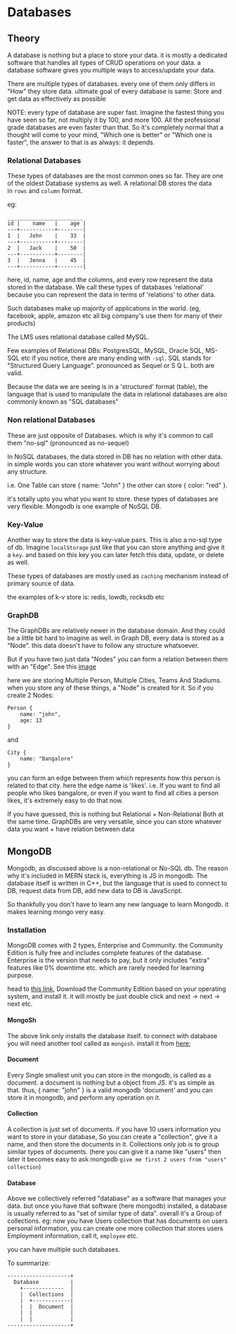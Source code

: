 Databases
=========

Theory
------

A database is nothing but a place to store your data. it is mostly a dedicated software that handles all types of CRUD operations on your data. a database software gives you multiple ways to access/update your data.

There are multiple types of databases. every one of them only differs in "How" they store data. ultimate goal of every database is same: Store and get data as effectively as possible

NOTE: every type of database are super fast. Imagine the fastest thing you have seen so far, not multiply it by 100, and more 100. All the professional grade databases are even faster than that. So it's completely normal that a thought will come to your mind, "Which one is better" or "Which one is faster", the answer to that is as always: it depends.

### Relational Databases

These types of databases are the most common ones so far. They are one of the oldest Database systems as well. A relational DB stores the data in `rows` and `column` format.

eg:

```
________________________
id |    name   |    age |
---+-----------+--------|
1  |   John    |    33  |
---+-----------+--------|
2  |   Jack    |    50  |
---+-----------+--------|
3  |   Jenna   |    45  |
---+-----------+--------|

```

here, id, name, age and the columns, and every row represent the data stored in the database. We call these types of databases 'relational' because you can represent the data in terms of 'relations' to other data.

Such databases make up majority of applications in the world. (eg, facebook, apple, amazon etc all big company's use them for many of their products)

The LMS uses relational database called MySQL.

Few examples of Relational DBs: PostgresSQL, MySQL, Oracle SQL, MS-SQL etc if you notice, there are many ending with `-sql`. SQL stands for "Structured Query Language". pronounced as Sequel or S Q L. both are valid.

Because the data we are seeing is in a 'structured' format (table), the language that is used to manipulate the data in relational databases are also commonly known as "SQL databases"

### Non relational Databases

These are just opposite of Databases. which is why it's common to call them "no-sql" (pronounced as no-sequel)

In NoSQL databases, the data stored in DB has no relation with other data. in simple words you can store whatever you want without worrying about any structure.

i.e. One Table can store { name: "John" } the other can store { color: "red" }.

it's totally upto you what you want to store. these types of databases are very flexible. Mongodb is one example of NoSQL DB.

### Key-Value

Another way to store the data is key-value pairs. This is also a no-sql type of db. Imagine `localStorage` just like that you can store anything and give it a `key`. and based on this key you can later fetch this data, update, or delete as well.

These types of databases are mostly used as `caching` mechanism instead of primary source of data.

the examples of k-v store is: redis, lowdb, rocksdb etc

### GraphDB

The GraphDBs are relatively newer in the database domain. And they could be a little bit hard to imagine as well. in Graph DB, every data is stored as a "Node". this data doesn't have to follow any structure whatsoever.

But if you have two just data "Nodes" you can form a relation between them with an "Edge". See this [image](https://s33046.pcdn.co/wp-content/uploads/2019/08/simple-diagram-of-graph-database_1-624x543.png)

here we are storing Multiple Person, Multiple Cities, Teams And Stadiums. when you store any of these things, a "Node" is created for it. So if you create 2 Nodes:

```
Person {
    name: "john",
    age: 13
}

```

and

```
City {
    name: "Bangalore"
}

```

you can form an edge between them which represents how this person is related to that city. here the edge name is 'likes'. i.e. If you want to find all people who likes bangalore, or even if you want to find all cities a person likes, it's extremely easy to do that now.

If you have guessed, this is nothing but Relational + Non-Relational Both at the same time. GraphDBs are very versatile, since you can store whatever data you want + have relation between data

MongoDB
-------

Mongodb, as discussed above is a non-relational or No-SQL db. The reason why it's included in MERN stack is, everything is JS in mongodb. The database itself is written in C++, but the language that is used to connect to DB, request data from DB, add new data to DB is JavaScript.

So thankfully you don't have to learn any new language to learn Mongodb. it makes learning mongo very easy.

### Installation

MongoDB comes with 2 types, Enterprise and Community. the Community Edition is fully free and includes complete features of the database. Enterprise is the version that needs to pay, but it only includes "extra" features like 0% downtime etc. which are rarely needed for learning purpose.

head to [this link](https://www.mongodb.com/try/download/community), Download the Community Edition based on your operating system, and install it. it will mostly be just double click and next -> next -> next etc.

#### MongoSh

The above link only installs the database itself. to connect with database you will need another tool called as `mongosh`. install it from [here](https://www.mongodb.com/try/download/shell);

#### Document

Every Single smallest unit you can store in the mongodb, is called as a document. a document is nothing but a object from JS. it's as simple as that. thus, { name: "john" } is a valid mongodb 'document' and you can store it in mongodb, and perform any operation on it.

#### Collection

A collection is just set of documents. if you have 10 users information you want to store in your database, So you can create a "collection", give it a name, and then store the documents in it. Collections only job is to group similar types of documents. (here you can give it a name like "users" then later it becomes easy to ask mongodb `give me first 2 users from "users" collection`)

#### Database

Above we collectively referred "database" as a software that manages your data. but once you have that software (here mongodb) installed, a database is usually referred to as "set of similar type of data". overall it's a Group of collections. eg: now you have Users collection that has documents on users personal information, you can create one more collection that stores users Employment information, call it, `employee` etc.

you can have multiple such databases.

To summarize:

```
--------------------+
  Database          |
    +-------------  |
    |  Collections  |
    |  +------------|
    |  |  Document  |
    |  |            |
    |  |            |
--------------------+
```